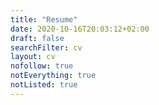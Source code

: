 ```yaml
---
title: "Resume"
date: 2020-10-16T20:03:12+02:00
draft: false
searchFilter: cv
layout: cv
nofollow: true
notEverything: true
notListed: true
---
```

